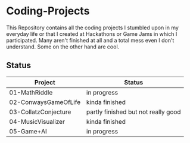 # Coding-Projects
This Repository contains all the coding projects I stumbled upon in my everyday life or that I created at Hackathons or Game Jams in which I participated.
Many aren't finished at all and a total mess even I don't understand. Some on the other hand are cool.

## Status
| Project              | Status                              |
| -------------------- | ----------------------------------- |
| 01-MathRiddle        | in progress                         |
| 02-ConwaysGameOfLife | kinda finished                      |
| 03-CollatzConjecture | partly finished but not really good |
| 04-MusicVisualizer   | kinda finished                      |
| 05-Game+AI           | in progress                         |